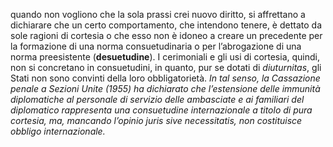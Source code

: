 quando non vogliono che la sola prassi crei nuovo diritto, si affrettano a dichiarare che un certo comportamento, che intendono tenere, è dettato da sole ragioni di cortesia o che esso non è idoneo a creare un precedente per la formazione di una norma consuetudinaria o per l’abrogazione di una norma preesistente (**desuetudine**). I cerimoniali e gli usi di cortesia, quindi, non si concretano in consuetudini, in quanto, pur se dotati di _diuturnitas_, gli Stati non sono convinti della loro obbligatorietà. _In tal senso, la Cassazione penale a Sezioni Unite (1955) ha dichiarato che l’estensione delle immunità diplomatiche al personale di servizio delle ambasciate e ai familiari del diplomatico rappresenta una consuetudine internazionale a titolo di pura cortesia, ma, mancando l’opinio juris sive necessitatis, non costituisce obbligo internazionale._